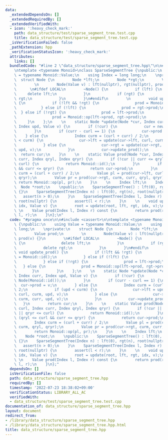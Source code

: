 ```yaml
---
data:
  _extendedDependsOn: []
  _extendedRequiredBy: []
  _extendedVerifiedWith:
  - icon: ':heavy_check_mark:'
    path: data_structure/test/sparse_segment_tree.test.cpp
    title: data_structure/test/sparse_segment_tree.test.cpp
  _isVerificationFailed: false
  _pathExtension: hpp
  _verificationStatusIcon: ':heavy_check_mark:'
  attributes:
    links: []
  bundledCode: "#line 2 \"data_structure/sparse_segment_tree.hpp\"\n\n#include <cassert>\n\
    \ntemplate <typename Monoid>\nclass SparseSegmentTree {\npublic:\n    using Value\
    \ = typename Monoid::Value;\n    using Index = long long;\n    \nprivate:\n  \
    \  struct Node {\n        Node *lft;\n        Node *rgt;\n        Value prod;\n\
    \        \n        Node(Value v) : lft(nullptr), rgt(nullptr), prod(v) {}\n  \
    \      \n#ifdef LOCAL\n        ~Node() {\n            if (lft) {\n           \
    \     delete lft;\n            }\n            if (rgt) {\n                delete\
    \ rgt;\n            }\n        }\n#endif\n        \n        void update_prod()\
    \ {\n            if (!lft && !rgt) {\n                prod = Monoid::id();\n \
    \           } else if (!lft) {\n                prod = rgt->prod;\n          \
    \  } else if (!rgt) {\n                prod = lft->prod;\n            } else {\n\
    \                prod = Monoid::op(lft->prod, rgt->prod);\n            }\n   \
    \     }\n    };\n    \n    static Node *update(Node *cur, Index curl, Index curr,\
    \ Index upd, Value v) {\n        if (!cur) {\n            cur = new Node(Monoid::id());\n\
    \        }\n        if (curr - curl == 1) {\n            cur->prod = v;\n    \
    \    } else {\n            Index curm = (curl + curr) / 2;\n            if (upd\
    \ < curm) {\n                cur->lft = update(cur->lft, curl, curm, upd, v);\n\
    \            } else {\n                cur->rgt = update(cur->rgt, curm, curr,\
    \ upd, v);\n            }\n            cur->update_prod();\n        }\n      \
    \  return cur;\n    }\n    \n    static Value prod(Node *cur, Index curl, Index\
    \ curr, Index qryl, Index qryr) {\n        if (!cur || curr <= qryl || qryr <=\
    \ curl) {\n            return Monoid::id();\n        }\n        if (qryl <= curl\
    \ && curr <= qryr) {\n            return cur->prod;\n        }\n        Index\
    \ curm = (curl + curr) / 2;\n        Value pl = prod(cur->lft, curl, curm, qryl,\
    \ qryr);\n        Value pr = prod(cur->rgt, curm, curr, qryl, qryr);\n       \
    \ return Monoid::op(pl, pr);\n    }\n    \n    Index lft;\n    Index rgt;\n  \
    \  Node *root;\n    \npublic:\n    SparseSegmentTree() : lft(0), rgt(1), root(nullptr)\
    \ {}\n    SparseSegmentTree(Index n) : lft(0), rgt(n), root(nullptr) {\n     \
    \   assert(n > 0);\n    }\n    SparseSegmentTree(Index l, Index r) : lft(l), rgt(r),\
    \ root(nullptr) {\n        assert(l < r);\n    }\n    \n    void update(Index\
    \ idx, Value v) {\n        root = update(root, lft, rgt, idx, v);\n    }\n   \
    \ \n    Value prod(Index l, Index r) const {\n        return prod(root, lft, rgt,\
    \ l, r);\n    }\n};\n"
  code: "#pragma once\n\n#include <cassert>\n\ntemplate <typename Monoid>\nclass SparseSegmentTree\
    \ {\npublic:\n    using Value = typename Monoid::Value;\n    using Index = long\
    \ long;\n    \nprivate:\n    struct Node {\n        Node *lft;\n        Node *rgt;\n\
    \        Value prod;\n        \n        Node(Value v) : lft(nullptr), rgt(nullptr),\
    \ prod(v) {}\n        \n#ifdef LOCAL\n        ~Node() {\n            if (lft)\
    \ {\n                delete lft;\n            }\n            if (rgt) {\n    \
    \            delete rgt;\n            }\n        }\n#endif\n        \n       \
    \ void update_prod() {\n            if (!lft && !rgt) {\n                prod\
    \ = Monoid::id();\n            } else if (!lft) {\n                prod = rgt->prod;\n\
    \            } else if (!rgt) {\n                prod = lft->prod;\n         \
    \   } else {\n                prod = Monoid::op(lft->prod, rgt->prod);\n     \
    \       }\n        }\n    };\n    \n    static Node *update(Node *cur, Index curl,\
    \ Index curr, Index upd, Value v) {\n        if (!cur) {\n            cur = new\
    \ Node(Monoid::id());\n        }\n        if (curr - curl == 1) {\n          \
    \  cur->prod = v;\n        } else {\n            Index curm = (curl + curr) /\
    \ 2;\n            if (upd < curm) {\n                cur->lft = update(cur->lft,\
    \ curl, curm, upd, v);\n            } else {\n                cur->rgt = update(cur->rgt,\
    \ curm, curr, upd, v);\n            }\n            cur->update_prod();\n     \
    \   }\n        return cur;\n    }\n    \n    static Value prod(Node *cur, Index\
    \ curl, Index curr, Index qryl, Index qryr) {\n        if (!cur || curr <= qryl\
    \ || qryr <= curl) {\n            return Monoid::id();\n        }\n        if\
    \ (qryl <= curl && curr <= qryr) {\n            return cur->prod;\n        }\n\
    \        Index curm = (curl + curr) / 2;\n        Value pl = prod(cur->lft, curl,\
    \ curm, qryl, qryr);\n        Value pr = prod(cur->rgt, curm, curr, qryl, qryr);\n\
    \        return Monoid::op(pl, pr);\n    }\n    \n    Index lft;\n    Index rgt;\n\
    \    Node *root;\n    \npublic:\n    SparseSegmentTree() : lft(0), rgt(1), root(nullptr)\
    \ {}\n    SparseSegmentTree(Index n) : lft(0), rgt(n), root(nullptr) {\n     \
    \   assert(n > 0);\n    }\n    SparseSegmentTree(Index l, Index r) : lft(l), rgt(r),\
    \ root(nullptr) {\n        assert(l < r);\n    }\n    \n    void update(Index\
    \ idx, Value v) {\n        root = update(root, lft, rgt, idx, v);\n    }\n   \
    \ \n    Value prod(Index l, Index r) const {\n        return prod(root, lft, rgt,\
    \ l, r);\n    }\n};"
  dependsOn: []
  isVerificationFile: false
  path: data_structure/sparse_segment_tree.hpp
  requiredBy: []
  timestamp: '2022-07-23 18:38:02+09:00'
  verificationStatus: LIBRARY_ALL_AC
  verifiedWith:
  - data_structure/test/sparse_segment_tree.test.cpp
documentation_of: data_structure/sparse_segment_tree.hpp
layout: document
redirect_from:
- /library/data_structure/sparse_segment_tree.hpp
- /library/data_structure/sparse_segment_tree.hpp.html
title: data_structure/sparse_segment_tree.hpp
---
```

